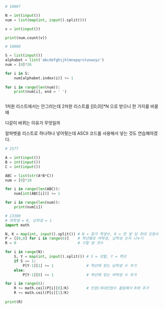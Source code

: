 ```python
# 10807

N = int(input())
num = list(map(int, input().split()))

v = int(input())

print(num.count(v))
```



```python
# 10808

S = list(input())
alphabet = list('abcdefghijklmnopqrstuvwxyz')
num = [0]*26

for i in S:
    num[alphabet.index(i)] += 1
    
for i in range(len(num)):
    print(num[i], end = ' ')
    
```

1차원 리스트에서는 안그러는데 2차원 리스트를 [[0,0]]*N 으로 받으니 한 가지를 바꿀 때

다같이 바뀌는 이유가 무엇일까

알파벳을 리스트로 하나하나 넣어줫는데 ASCII 코드를 사용해서 넣는 것도 연습해야겠다.

```python
# 2577

A = int(input())
B = int(input())
C = int(input())

ABC = list(str(A*B*C))
num = [0]*10

for i in range(len(ABC)):
    num[int(ABC[i])] += 1

for i in range(len(num)):
    print(num[i])

```



```python
# 13300
# 여학생 = 0, 남학생 = 1
import math

N, K = map(int, input().split()) # N = 참가 학생수, K = 한 방 당 최대 인원수
P = [[0,0] for i in range(6)]    # 학년별로 여학생, 남학생 숫자 나누기
R = 0                            # 구할 방 갯수 

for i in range(N):
    S, Y = map(int, input().split()) # S = 성별, Y = 학년
    if S == 1:
        P[Y-1][1] += 1               # 학년에 맞는 남학생 수 추가
    else: 
        P[Y-1][0] += 1               # 학년에 맞는 여학생 수 추가  

for i in range(6):
    R += math.ceil(P[i][0]/K)        # 인원/최대인원수 올림해서 R에 추가
    R += math.ceil(P[i][1]/K)
    
print(R)
```

